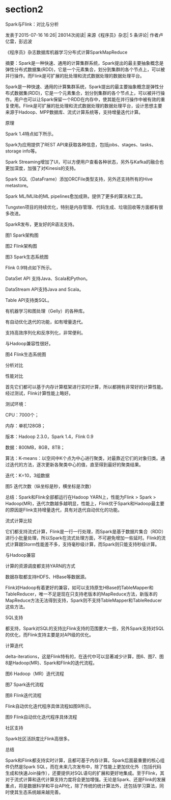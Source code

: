 # section2

Spark与Flink：对比与分析

发表于2015-07-16 16:26\| 28014次阅读\| 来源《程序员》杂志\| 5 条评论\| 作者卢亿雷，彭远波

《程序员》杂志数据库机器学习分布式计算SparkMapReduce

摘要：Spark是一种快速、通用的计算集群系统，Spark提出的最主要抽象概念是弹性分布式数据集\(RDD\)，它是一个元素集合，划分到集群的各个节点上，可以被并行操作。而Flink是可扩展的批处理和流式数据处理的数据处理平台。

Spark是一种快速、通用的计算集群系统，Spark提出的最主要抽象概念是弹性分布式数据集\(RDD\)，它是一个元素集合，划分到集群的各个节点上，可以被并行操作。用户也可以让Spark保留一个RDD在内存中，使其能在并行操作中被有效的重复使用。Flink是可扩展的批处理和流式数据处理的数据处理平台，设计思想主要来源于Hadoop、MPP数据库、流式计算系统等，支持增量迭代计算。



原理



Spark 1.4特点如下所示。



Spark为应用提供了REST API来获取各种信息，包括jobs、stages、tasks、storage info等。

Spark Streaming增加了UI，可以方便用户查看各种状态，另外与Kafka的融合也更加深度，加强了对Kinesis的支持。

Spark SQL（DataFrame）添加ORCFile类型支持，另外还支持所有的Hive metastore。

Spark ML/MLlib的ML pipelines愈加成熟，提供了更多的算法和工具。

Tungsten项目的持续优化，特别是内存管理、代码生成、垃圾回收等方面都有很多改进。

SparkR发布，更友好的R语法支持。





图1 Spark架构图







图2 Flink架构图







图3 Spark生态系统图



Flink 0.9特点如下所示。



DataSet API 支持Java、Scala和Python。

DataStream API支持Java and Scala。

Table API支持类SQL。

有机器学习和图处理（Gelly）的各种库。

有自动优化迭代的功能，如有增量迭代。

支持高效序列化和反序列化，非常便利。

与Hadoop兼容性很好。





图4 Flink生态系统图



分析对比



性能对比



首先它们都可以基于内存计算框架进行实时计算，所以都拥有非常好的计算性能。经过测试，Flink计算性能上略好。



测试环境：



CPU：7000个；

内存：单机128GB；

版本：Hadoop 2.3.0，Spark 1.4，Flink 0.9

数据：800MB，8GB，8TB；

算法：K-means：以空间中K个点为中心进行聚类，对最靠近它们的对象归类。通过迭代的方法，逐次更新各聚类中心的值，直至得到最好的聚类结果。

迭代：K=10，3组数据





图5 迭代次数（纵坐标是秒，横坐标是次数）



总结：Spark和Flink全部都运行在Hadoop YARN上，性能为Flink &gt; Spark &gt; Hadoop\(MR\)，迭代次数越多越明显，性能上，Flink优于Spark和Hadoop最主要的原因是Flink支持增量迭代，具有对迭代自动优化的功能。



流式计算比较



它们都支持流式计算，Flink是一行一行处理，而Spark是基于数据片集合（RDD）进行小批量处理，所以Spark在流式处理方面，不可避免增加一些延时。Flink的流式计算跟Storm性能差不多，支持毫秒级计算，而Spark则只能支持秒级计算。



与Hadoop兼容



计算的资源调度都支持YARN的方式



数据存取都支持HDFS、HBase等数据源。



Flink对Hadoop有着更好的兼容，如可以支持原生HBase的TableMapper和TableReducer，唯一不足是现在只支持老版本的MapReduce方法，新版本的MapReduce方法无法得到支持，Spark则不支持TableMapper和TableReducer这些方法。



SQL支持



都支持，Spark对SQL的支持比Flink支持的范围要大一些，另外Spark支持对SQL的优化，而Flink支持主要是对API级的优化。



计算迭代



delta-iterations，这是Flink特有的，在迭代中可以显著减少计算，图6、图7、图8是Hadoop\(MR\)、Spark和Flink的迭代流程。







图6 Hadoop（MR）迭代流程







图7 Spark迭代流程







图8 Flink迭代流程



Flink自动优化迭代程序具体流程如图9所示。







图9 Flink自动优化迭代程序具体流程



社区支持



Spark社区活跃度比Flink高很多。



总结



Spark和Flink都支持实时计算，且都可基于内存计算。Spark后面最重要的核心组件仍然是Spark SQL，而在未来几次发布中，除了性能上更加优化外（包括代码生成和快速Join操作），还要提供对SQL语句的扩展和更好地集成。至于Flink，其对于流式计算和迭代计算支持力度将会更加增强。无论是Spark、还是Flink的发展重点，将是数据科学和平台API化，除了传统的统计算法外，还包括学习算法，同时使其生态系统越来越完善。

